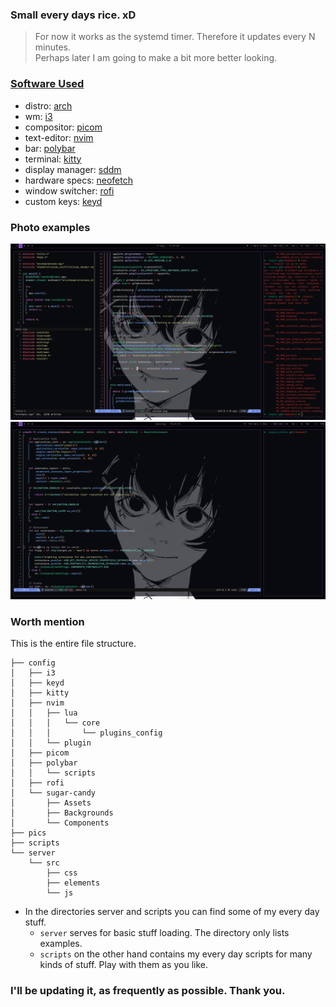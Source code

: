### Small every days rice. xD
> For now it works as the systemd timer. Therefore it updates every N minutes. <br />
> Perhaps later I am going to make a bit more better looking. <br />

### [Software Used](#soft)
- distro: [arch](https://wiki.archlinux.org/title/Arch_Linux) <br />
- wm: [i3](https://i3wm.org/) <br />
- compositor: [picom](https://github.com/yshui/picom) <br />
- text-editor: [nvim](https://github.com/neovim/neovim) <br />
- bar: [polybar](https://github.com/polybar/polybar) <br />
- terminal: [kitty](https://github.com/kovidgoyal/kitty) <br />
- display manager: [sddm](https://wiki.archlinux.org/title/SDDM) <br />
- hardware specs: [neofetch](https://github.com/dylanaraps/neofetch) <br />
- window switcher: [rofi](https://github.com/davatorium/rofi) <br />
- custom keys: [keyd](https://github.com/rvaiya/keyd) <br />

<!--
### Detailed information
+ SDDM:
    As theme [sugar-candy](https://github.com/Kangie/sddm-sugar-candy.git) was used, but with the small changes to the text and insertion fields positions.
-->
### Photo examples
![](https://github.com/Krak9n/dotfiles/blob/main/pics/rice_t.png)
![](https://github.com/Krak9n/dotfiles/blob/main/pics/pro.png)

### Worth mention
This is the entire file structure.
```
├── config
│   ├── i3
│   ├── keyd
│   ├── kitty
│   ├── nvim
│   │   ├── lua
│   │   │   └── core
│   │   │       └── plugins_config
│   │   └── plugin
│   ├── picom
│   ├── polybar
│   │   └── scripts
│   ├── rofi
│   └── sugar-candy
│       ├── Assets
│       ├── Backgrounds
│       └── Components
├── pics
├── scripts
└── server
    └── src
        ├── css
        ├── elements
        └── js
```
+ In the directories server and scripts you can find some of my every day stuff.
    + `server` serves for basic stuff loading. The directory only lists examples.
    + `scripts` on the other hand contains my every day scripts for many kinds of stuff. Play with them as you like.

### I'll be updating it, as frequently as possible. Thank you.
